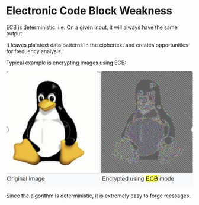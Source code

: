 # Electronic Code Block Weakness
ECB is deterministic. i.e. On a given input, it will always have the same output. 

It leaves plaintext data patterns in the ciphertext and creates opportunities for frequency analysis. 

Typical example is encrypting images using ECB: 

!["ecbEncrypted"](ecbEncrypted.png)


Since the algorithm is deterministic, it is extremely easy to forge messages. 